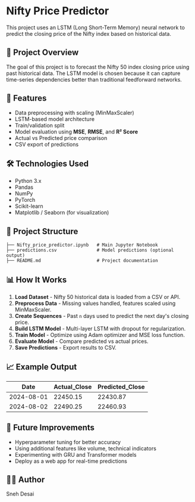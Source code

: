 # Nifty Price Predictor

This project uses an LSTM (Long Short-Term Memory) neural network to predict the closing price of the Nifty index based on historical data.

## 📌 Project Overview
The goal of this project is to forecast the Nifty 50 index closing price using past historical data. The LSTM model is chosen because it can capture time-series dependencies better than traditional feedforward networks.

## 🚀 Features
- Data preprocessing with scaling (MinMaxScaler)
- LSTM-based model architecture
- Train/validation split
- Model evaluation using **MSE**, **RMSE**, and **R² Score**
- Actual vs Predicted price comparison
- CSV export of predictions

## 🛠 Technologies Used
- Python 3.x
- Pandas
- NumPy
- PyTorch
- Scikit-learn
- Matplotlib / Seaborn (for visualization)

## 📂 Project Structure
```
├── Nifty_price_predictor.ipynb   # Main Jupyter Notebook
├── predictions.csv               # Model predictions (optional output)
├── README.md                     # Project documentation
```
## 📊 How It Works
1. **Load Dataset** - Nifty 50 historical data is loaded from a CSV or API.
2. **Preprocess Data** - Missing values handled, features scaled using MinMaxScaler.
3. **Create Sequences** - Past `n` days used to predict the next day's closing price.
4. **Build LSTM Model** - Multi-layer LSTM with dropout for regularization.
5. **Train Model** - Optimize using Adam optimizer and MSE loss function.
6. **Evaluate Model** - Compare predicted vs actual prices.
7. **Save Predictions** - Export results to CSV.

## 📈 Example Output
| Date       | Actual_Close | Predicted_Close |
|------------|--------------|----------------|
| 2024-08-01 | 22450.15     | 22430.87       |
| 2024-08-02 | 22490.25     | 22460.93       |

## 🔮 Future Improvements
- Hyperparameter tuning for better accuracy
- Using additional features like volume, technical indicators
- Experimenting with GRU and Transformer models
- Deploy as a web app for real-time predictions

## 🧑‍💻 Author
Sneh Desai

